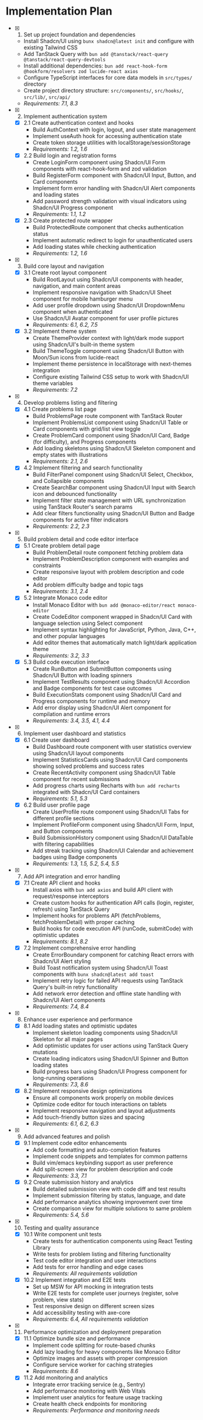 # Implementation Plan

- [x]   1. Set up project foundation and dependencies
    - Install Shadcn/UI using `bunx shadcn@latest init` and configure with existing Tailwind CSS
    - Add TanStack Query with `bun add @tanstack/react-query @tanstack/react-query-devtools`
    - Install additional dependencies: `bun add react-hook-form @hookform/resolvers zod lucide-react axios`
    - Configure TypeScript interfaces for core data models in `src/types/` directory
    - Create project directory structure: `src/components/`, `src/hooks/`, `src/lib/`, `src/api/`
    - _Requirements: 7.1, 8.3_

- [x]   2. Implement authentication system
    - [x] 2.1 Create authentication context and hooks
        - Build AuthContext with login, logout, and user state management
        - Implement useAuth hook for accessing authentication state
        - Create token storage utilities with localStorage/sessionStorage
        - _Requirements: 1.2, 1.6_
    - [x] 2.2 Build login and registration forms
        - Create LoginForm component using Shadcn/UI Form components with react-hook-form and zod validation
        - Build RegisterForm component with Shadcn/UI Input, Button, and Card components
        - Implement form error handling with Shadcn/UI Alert components and loading states
        - Add password strength validation with visual indicators using Shadcn/UI Progress component
        - _Requirements: 1.1, 1.2_
    - [x] 2.3 Create protected route wrapper
        - Build ProtectedRoute component that checks authentication status
        - Implement automatic redirect to login for unauthenticated users
        - Add loading states while checking authentication
        - _Requirements: 1.2, 1.6_

- [x]   3. Build core layout and navigation
    - [x] 3.1 Create root layout component
        - Build RootLayout using Shadcn/UI components with header, navigation, and main content areas
        - Implement responsive navigation with Shadcn/UI Sheet component for mobile hamburger menu
        - Add user profile dropdown using Shadcn/UI DropdownMenu component when authenticated
        - Use Shadcn/UI Avatar component for user profile pictures
        - _Requirements: 6.1, 6.2, 7.5_
    - [x] 3.2 Implement theme system
        - Create ThemeProvider context with light/dark mode support using Shadcn/UI's built-in theme system
        - Build ThemeToggle component using Shadcn/UI Button with Moon/Sun icons from lucide-react
        - Implement theme persistence in localStorage with next-themes integration
        - Configure existing Tailwind CSS setup to work with Shadcn/UI theme variables
        - _Requirements: 7.2_

- [x]   4. Develop problems listing and filtering
    - [x] 4.1 Create problems list page
        - Build ProblemsPage route component with TanStack Router
        - Implement ProblemsList component using Shadcn/UI Table or Card components with grid/list view toggle
        - Create ProblemCard component using Shadcn/UI Card, Badge (for difficulty), and Progress components
        - Add loading skeletons using Shadcn/UI Skeleton component and empty states with illustrations
        - _Requirements: 2.1, 2.6_
    - [x] 4.2 Implement filtering and search functionality
        - Build FilterPanel component using Shadcn/UI Select, Checkbox, and Collapsible components
        - Create SearchBar component using Shadcn/UI Input with Search icon and debounced functionality
        - Implement filter state management with URL synchronization using TanStack Router's search params
        - Add clear filters functionality using Shadcn/UI Button and Badge components for active filter indicators
        - _Requirements: 2.2, 2.3_

- [x]   5. Build problem detail and code editor interface
    - [x] 5.1 Create problem detail page
        - Build ProblemDetail route component fetching problem data
        - Implement ProblemDescription component with examples and constraints
        - Create responsive layout with problem description and code editor
        - Add problem difficulty badge and topic tags
        - _Requirements: 3.1, 2.4_
    - [x] 5.2 Integrate Monaco code editor
        - Install Monaco Editor with `bun add @monaco-editor/react monaco-editor`
        - Create CodeEditor component wrapped in Shadcn/UI Card with language selection using Select component
        - Implement syntax highlighting for JavaScript, Python, Java, C++, and other popular languages
        - Add editor themes that automatically match light/dark application theme
        - _Requirements: 3.2, 3.3_
    - [x] 5.3 Build code execution interface
        - Create RunButton and SubmitButton components using Shadcn/UI Button with loading spinners
        - Implement TestResults component using Shadcn/UI Accordion and Badge components for test case outcomes
        - Build ExecutionStats component using Shadcn/UI Card and Progress components for runtime and memory
        - Add error display using Shadcn/UI Alert component for compilation and runtime errors
        - _Requirements: 3.4, 3.5, 4.1, 4.4_

- [x]   6. Implement user dashboard and statistics
    - [x] 6.1 Create user dashboard
        - Build Dashboard route component with user statistics overview using Shadcn/UI layout components
        - Implement StatisticsCards using Shadcn/UI Card components showing solved problems and success rates
        - Create RecentActivity component using Shadcn/UI Table component for recent submissions
        - Add progress charts using Recharts with `bun add recharts` integrated with Shadcn/UI Card containers
        - _Requirements: 5.1, 5.3_
    - [x] 6.2 Build user profile page
        - Create UserProfile route component using Shadcn/UI Tabs for different profile sections
        - Implement ProfileForm component using Shadcn/UI Form, Input, and Button components
        - Build SubmissionHistory component using Shadcn/UI DataTable with filtering capabilities
        - Add streak tracking using Shadcn/UI Calendar and achievement badges using Badge components
        - _Requirements: 1.3, 1.5, 5.2, 5.4, 5.5_

- [x]   7. Add API integration and error handling
    - [x] 7.1 Create API client and hooks
        - Install axios with `bun add axios` and build API client with request/response interceptors
        - Create custom hooks for authentication API calls (login, register, refresh) using TanStack Query
        - Implement hooks for problems API (fetchProblems, fetchProblemDetail) with proper caching
        - Build hooks for code execution API (runCode, submitCode) with optimistic updates
        - _Requirements: 8.1, 8.2_
    - [x] 7.2 Implement comprehensive error handling
        - Create ErrorBoundary component for catching React errors with Shadcn/UI Alert styling
        - Build Toast notification system using Shadcn/UI Toast components with `bunx shadcn@latest add toast`
        - Implement retry logic for failed API requests using TanStack Query's built-in retry functionality
        - Add network error detection and offline state handling with Shadcn/UI Alert components
        - _Requirements: 7.4, 8.4_

- [x]   8. Enhance user experience and performance
    - [x] 8.1 Add loading states and optimistic updates
        - Implement skeleton loading components using Shadcn/UI Skeleton for all major pages
        - Add optimistic updates for user actions using TanStack Query mutations
        - Create loading indicators using Shadcn/UI Spinner and Button loading states
        - Build progress bars using Shadcn/UI Progress component for long-running operations
        - _Requirements: 7.3, 8.6_
    - [x] 8.2 Implement responsive design optimizations
        - Ensure all components work properly on mobile devices
        - Optimize code editor for touch interactions on tablets
        - Implement responsive navigation and layout adjustments
        - Add touch-friendly button sizes and spacing
        - _Requirements: 6.1, 6.2, 6.3_

- [x]   9. Add advanced features and polish
    - [x] 9.1 Implement code editor enhancements
        - Add code formatting and auto-completion features
        - Implement code snippets and templates for common patterns
        - Build vim/emacs keybinding support as user preference
        - Add split-screen view for problem description and code
        - _Requirements: 3.3, 7.1_
    - [x] 9.2 Create submission history and analytics
        - Build detailed submission view with code diff and test results
        - Implement submission filtering by status, language, and date
        - Add performance analytics showing improvement over time
        - Create comparison view for multiple solutions to same problem
        - _Requirements: 5.4, 5.6_

- [x]   10. Testing and quality assurance
    - [x] 10.1 Write component unit tests
        - Create tests for authentication components using React Testing Library
        - Write tests for problem listing and filtering functionality
        - Test code editor integration and user interactions
        - Add tests for error handling and edge cases
        - _Requirements: All requirements validation_
    - [x] 10.2 Implement integration and E2E tests
        - Set up MSW for API mocking in integration tests
        - Write E2E tests for complete user journeys (register, solve problem, view stats)
        - Test responsive design on different screen sizes
        - Add accessibility testing with axe-core
        - _Requirements: 6.4, All requirements validation_

- [x]   11. Performance optimization and deployment preparation
    - [x] 11.1 Optimize bundle size and performance
        - Implement code splitting for route-based chunks
        - Add lazy loading for heavy components like Monaco Editor
        - Optimize images and assets with proper compression
        - Configure service worker for caching strategies
        - _Requirements: 8.6_
    - [x] 11.2 Add monitoring and analytics
        - Integrate error tracking service (e.g., Sentry)
        - Add performance monitoring with Web Vitals
        - Implement user analytics for feature usage tracking
        - Create health check endpoints for monitoring
        - _Requirements: Performance and monitoring needs_
